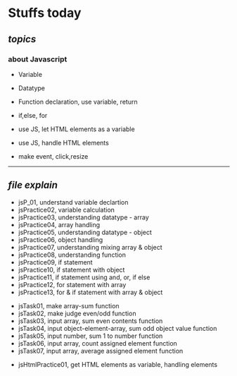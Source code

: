 # Stuffs today
## *topics*
### about Javascript
   - Variable
   - Datatype

   - Function declaration, use variable, return
   - if,else, for
   - use JS, let HTML elements as a variable
   - use JS, handle HTML elements
   - make event, click,resize

---
## *file explain*
- jsP_01, understand variable declartion
- jsPractice02, variable calculation
- jsPractice03, understanding datatype - array
- jsPractice04, array handling
- jsPractice05, understanding datatype - object
- jsPractice06, object handling
- jsPractice07, understanding mixing array & object
- jsPractice08, understanding function
- jsPractice09, if statement
- jsPractice10, if statement with object
- jsPractice11, if statement using and, or, if else
- jsPractice12, for statement with array
- jsPractice13, for & if statement with array & object
>
- jsTask01, make array-sum function
- jsTask02, make judge even/odd function
- jsTask03, input array, sum even contents function
- jsTask04, input object-element-array, sum odd object value function
- jsTask05, input number, sum 1 to number function
- jsTask06, input array, count assigned element function
- jsTask07, input array, average assigned element function
>
- jsHtmlPractice01, get HTML elements as variable, handling elements